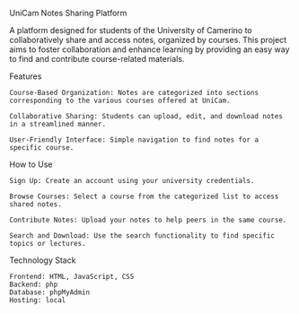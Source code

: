 UniCam Notes Sharing Platform

A platform designed for students of the University of Camerino to collaboratively share and access notes, organized by courses. This project aims to foster collaboration and enhance learning by providing an easy way to find and contribute course-related materials.

Features

    Course-Based Organization: Notes are categorized into sections corresponding to the various courses offered at UniCam.
    
    Collaborative Sharing: Students can upload, edit, and download notes in a streamlined manner.
    
    User-Friendly Interface: Simple navigation to find notes for a specific course.

How to Use

    Sign Up: Create an account using your university credentials.
    
    Browse Courses: Select a course from the categorized list to access shared notes.
    
    Contribute Notes: Upload your notes to help peers in the same course.
    
    Search and Download: Use the search functionality to find specific topics or lectures.


Technology Stack

    Frontend: HTML, JavaScript, CSS
    Backend: php
    Database: phpMyAdmin
    Hosting: local

